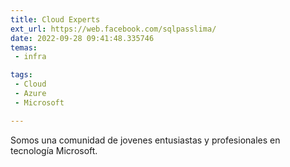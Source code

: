 ```yaml
---
title: Cloud Experts
ext_url: https://web.facebook.com/sqlpasslima/
date: 2022-09-28 09:41:48.335746
temas:
 - infra

tags:
 - Cloud
 - Azure
 - Microsoft

---
```


Somos una comunidad de jovenes entusiastas y profesionales en tecnología Microsoft.

    